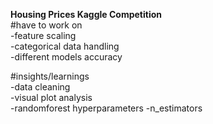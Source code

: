 **Housing Prices Kaggle Competition**  
#have to work on   
 -feature scaling  
 -categorical data handling  
 -different models accuracy
    
#insights/learnings   
 -data cleaning     
 -visual plot analysis   
 -randomforest hyperparameters -n_estimators
